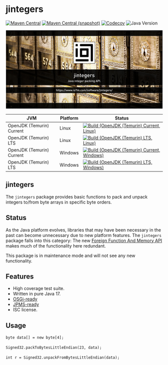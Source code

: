 jintegers
===

[![Maven Central](https://img.shields.io/maven-central/v/com.io7m.jintegers/com.io7m.jintegers.svg?style=flat-square)](http://search.maven.org/#search%7Cga%7C1%7Cg%3A%22com.io7m.jintegers%22)
[![Maven Central (snapshot)](https://img.shields.io/nexus/s/com.io7m.jintegers/com.io7m.jintegers?server=https%3A%2F%2Fs01.oss.sonatype.org&style=flat-square)](https://s01.oss.sonatype.org/content/repositories/snapshots/com/io7m/jintegers/)
[![Codecov](https://img.shields.io/codecov/c/github/io7m-com/jintegers.svg?style=flat-square)](https://codecov.io/gh/io7m-com/jintegers)
![Java Version](https://img.shields.io/badge/17-java?label=java&color=e65cc3)

![com.io7m.jintegers](./src/site/resources/jintegers.jpg?raw=true)

| JVM | Platform | Status |
|-----|----------|--------|
| OpenJDK (Temurin) Current | Linux | [![Build (OpenJDK (Temurin) Current, Linux)](https://img.shields.io/github/actions/workflow/status/io7m-com/jintegers/main.linux.temurin.current.yml)](https://www.github.com/io7m-com/jintegers/actions?query=workflow%3Amain.linux.temurin.current)|
| OpenJDK (Temurin) LTS | Linux | [![Build (OpenJDK (Temurin) LTS, Linux)](https://img.shields.io/github/actions/workflow/status/io7m-com/jintegers/main.linux.temurin.lts.yml)](https://www.github.com/io7m-com/jintegers/actions?query=workflow%3Amain.linux.temurin.lts)|
| OpenJDK (Temurin) Current | Windows | [![Build (OpenJDK (Temurin) Current, Windows)](https://img.shields.io/github/actions/workflow/status/io7m-com/jintegers/main.windows.temurin.current.yml)](https://www.github.com/io7m-com/jintegers/actions?query=workflow%3Amain.windows.temurin.current)|
| OpenJDK (Temurin) LTS | Windows | [![Build (OpenJDK (Temurin) LTS, Windows)](https://img.shields.io/github/actions/workflow/status/io7m-com/jintegers/main.windows.temurin.lts.yml)](https://www.github.com/io7m-com/jintegers/actions?query=workflow%3Amain.windows.temurin.lts)|

## jintegers

The `jintegers` package provides basic functions to pack and unpack integers
to/from byte arrays in specific byte orders.

## Status

As the Java platform evolves, libraries that may have been necessary in the
past can become unnecessary due to new platform features. The `jintegers`
package falls into this category: The new
[Foreign Function And Memory API](https://openjdk.org/jeps/424) makes much
of the functionality here redundant.

This package is in maintenance mode and will not see any new functionality.

## Features

* High coverage test suite.
* Written in pure Java 17.
* [OSGi-ready](https://www.osgi.org/)
* [JPMS-ready](https://en.wikipedia.org/wiki/Java_Platform_Module_System)
* ISC license.

## Usage

```
byte data[] = new byte[4];

Signed32.packToBytesLittleEndian(23, data);

int r = Signed32.unpackFromBytesLittleEndian(data);
```

